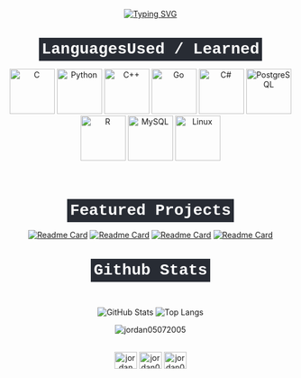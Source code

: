 <div align="center">
  
<a href="https://git.io/typing-svg"><img src="https://readme-typing-svg.demolab.com?font=jguaglio&weight=900&size=30&duration=3500&pause=400&color=7E00FF&background=2156FF00&center=true&vCenter=true&random=true&width=435&lines=Welcome+to+my+Github+%3A);I'm+student+42;+I+am+a+job+seeker..;Hello+you+%5E%5E" alt="Typing SVG" /></a>

# <span style="font-family: 'Courier New', monospace; background-color: #282c34; color: #ffffff; padding: 5px;">Languages ​​Used / Learned</span>


<p align="center">  
<img src="https://profilinator.rishav.dev/skills-assets/c-original.svg" alt="C" height="80" />
  <img src="https://profilinator.rishav.dev/skills-assets/python-original.svg" alt="Python" height="80" />
<img src="https://profilinator.rishav.dev/skills-assets/cplusplus-original.svg" alt="C++" height="80" />
  <img src="https://profilinator.rishav.dev/skills-assets/go-original.svg" alt="Go" height=80" />
<img src="https://profilinator.rishav.dev/skills-assets/csharp-original.svg" alt="C#" height="80" />
<img src="https://profilinator.rishav.dev/skills-assets/postgresql-original-wordmark.svg" alt="PostgreSQL" height="80" />
<img src="https://profilinator.rishav.dev/skills-assets/r.svg" alt="R" height="80" />
  <img src="https://profilinator.rishav.dev/skills-assets/mysql-original-wordmark.svg" alt="MySQL" height="80" />
<img src="https://profilinator.rishav.dev/skills-assets/linux-original.svg" alt="Linux" height="80" /></p>

<br/>  

# <span style="font-family: 'Courier New', monospace; background-color: #282c34; color: #ffffff; padding: 5px;">Featured Projects</span>


<a href="https://github.com/jordan05072005/Piscine-42" target="blank">![Readme Card](https://github-readme-stats.vercel.app/api/pin/?username=jordan05072005&repo=Piscine-42&theme=aura)</a>
<a href="https://github.com/jordan05072005/Printf" target="blank">![Readme Card](https://github-readme-stats.vercel.app/api/pin/?username=jordan05072005&repo=Printf&theme=aura)</a>
<a href="https://github.com/jordan05072005/Nuit-Du-Code-2023" target="blank">![Readme Card](https://github-readme-stats.vercel.app/api/pin/?username=jordan05072005&repo=Nuit-Du-Code-2023&theme=aura)</a>
<a href="https://github.com/jordan05072005/Nuit-de-l-info-2024" target="blank">![Readme Card](https://github-readme-stats.vercel.app/api/pin/?username=jordan05072005&repo=Nuit-de-l-info-2024&theme=aura)</a>

# <span style="font-family: 'Courier New', monospace; background-color: #282c34; color: #ffffff; padding: 5px;">Github Stats</span>


<br/>

![GitHub Stats](https://github-readme-stats.vercel.app/api?username=jordan05072005&show_icons=true&theme=midnight-purple)
![Top Langs](https://github-readme-stats.vercel.app/api/top-langs?username=jordan05072005&layout=compact&langs_count=8&theme=midnight-purple)


<img src="https://komarev.com/ghpvc/?username=jordan05072005&label=Profile%20views&color=0e75b6&style=flat" alt="jordan05072005" />

<br/>
<br/>  

<p align="center">
<a href="https://linkedin.com/in/jordan guaglio" target="blank"><img align="center" src="https://raw.githubusercontent.com/rahuldkjain/github-profile-readme-generator/master/src/images/icons/Social/linked-in-alt.svg" alt="jordan Guaglio" height="30" width="40" /></a>
<a href="https://discord.gg/jordan0507" target="blank"><img align="center" src="https://raw.githubusercontent.com/rahuldkjain/github-profile-readme-generator/master/src/images/icons/Social/discord.svg" alt="jordan0507" height="30" width="40" /></a>
<a href="https://instagram.com/jordan050705" target="blank"><img align="center" src="https://raw.githubusercontent.com/rahuldkjain/github-profile-readme-generator/master/src/images/icons/Social/instagram.svg" alt="jordan050705" height="30" width="40" /></a>
</p>

</div>
